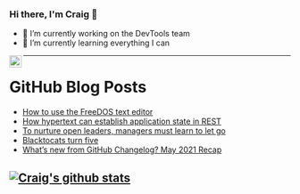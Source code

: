 ### Hi there, I'm Craig 👋

<!--
**CraigTeelFugro/CraigTeelFugro** is a ✨ _special_ ✨ repository because its `README.md` (this file) appears on your GitHub profile.

Here are some ideas to get you started:
-->

- 🔭 I’m currently working on the DevTools team
- 🌱 I’m currently learning everything I can

[<img align="left" alt="Craig Teel | LinkedIn" width="22px" src="https://cdn.jsdelivr.net/npm/simple-icons@v3/icons/linkedin.svg" />][linkedin]

---

# GitHub Blog Posts

<!-- BLOG-POST-LIST:START -->
- [How to use the FreeDOS text editor](https://opensource.com/article/21/6/freedos-text-editor)
- [How hypertext can establish application state in REST](https://opensource.com/article/21/6/hateoas)
- [To nurture open leaders, managers must learn to let go](https://opensource.com/open-organization/21/6/nurture-leaders-let-go)
- [Blacktocats turn five](https://github.blog/2021-06-10-blacktocats-turn-five/)
- [What’s new from GitHub Changelog? May 2021 Recap](https://github.blog/2021-06-10-whats-new-from-github-changelog-may-2021-recap/)
<!-- BLOG-POST-LIST:END -->

## [![Craig's github stats](https://github-readme-stats.vercel.app/api?username=craigteelfugro)](https://github.com/anuraghazra/github-readme-stats)


[linkedin]: https://linkedin.com/in/craig-teel-b8786771

